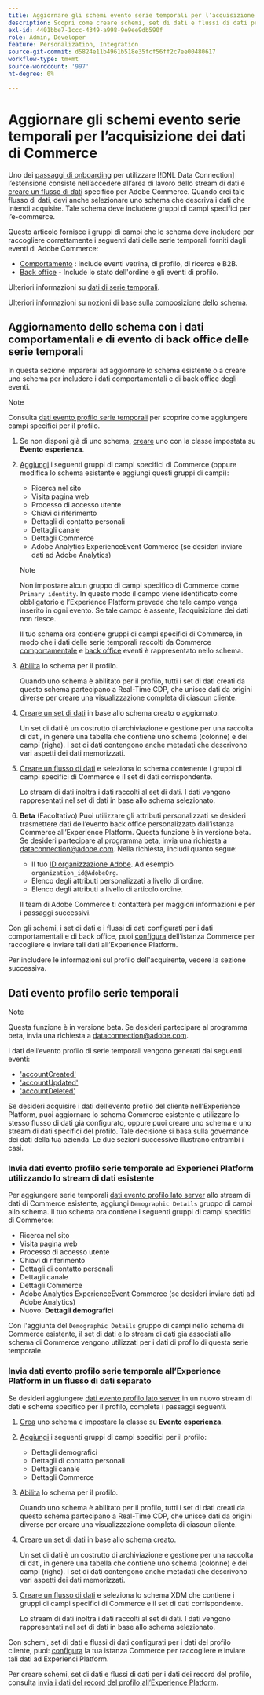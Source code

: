 ```yaml
---
title: Aggiornare gli schemi evento serie temporali per l’acquisizione dei dati di Commerce
description: Scopri come creare schemi, set di dati e flussi di dati per raccogliere e inviare dati di eventi di serie temporali per l’acquisizione di dati Commerce.
exl-id: 4401bbe7-1ccc-4349-a998-9e9ee9db590f
role: Admin, Developer
feature: Personalization, Integration
source-git-commit: d5824e11b4961b518e35fcf56ff2c7ee00480617
workflow-type: tm+mt
source-wordcount: '997'
ht-degree: 0%

---
```


# Aggiornare gli schemi evento serie temporali per l’acquisizione dei dati di Commerce

Uno dei [passaggi di onboarding](overview.md#onboarding-steps) per utilizzare [!DNL Data Connection] l’estensione consiste nell’accedere all’area di lavoro dello stream di dati e [creare un flusso di dati](https://experienceleague.adobe.com/docs/experience-platform/datastreams/overview.html) specifico per Adobe Commerce. Quando crei tale flusso di dati, devi anche selezionare uno schema che descriva i dati che intendi acquisire. Tale schema deve includere gruppi di campi specifici per l’e-commerce.

Questo articolo fornisce i gruppi di campi che lo schema deve includere per raccogliere correttamente i seguenti dati delle serie temporali forniti dagli eventi di Adobe Commerce:

- [Comportamento](events.md) : include eventi vetrina, di profilo, di ricerca e B2B.
- [Back office](events-backoffice.md) - Include lo stato dell&#39;ordine e gli eventi di profilo.

Ulteriori informazioni su [dati di serie temporali](data-ingestion.md).

Ulteriori informazioni su [nozioni di base sulla composizione dello schema](https://experienceleague.adobe.com/docs/experience-platform/xdm/schema/composition.html).

## Aggiornamento dello schema con i dati comportamentali e di evento di back office delle serie temporali

In questa sezione imparerai ad aggiornare lo schema esistente o a creare uno schema per includere i dati comportamentali e di back office degli eventi.

>[!NOTE]
>
>Consulta [dati evento profilo serie temporali](#time-series-profile-event-data) per scoprire come aggiungere campi specifici per il profilo.

1. Se non disponi già di uno schema, [creare](https://experienceleague.adobe.com/docs/experience-platform/xdm/ui/resources/schemas.html#create) uno con la classe impostata su **Evento esperienza**.

1. [Aggiungi](https://experienceleague.adobe.com/docs/experience-platform/xdm/ui/resources/schemas.html#add-field-groups) i seguenti gruppi di campi specifici di Commerce (oppure modifica lo schema esistente e aggiungi questi gruppi di campi):

   - Ricerca nel sito
   - Visita pagina web
   - Processo di accesso utente
   - Chiavi di riferimento
   - Dettagli di contatto personali
   - Dettagli canale
   - Dettagli Commerce
   - Adobe Analytics ExperienceEvent Commerce (se desideri inviare dati ad Adobe Analytics)

   >[!NOTE]
   >
   > Non impostare alcun gruppo di campi specifico di Commerce come `Primary identity`. In questo modo il campo viene identificato come obbligatorio e l’Experience Platform prevede che tale campo venga inserito in ogni evento. Se tale campo è assente, l’acquisizione dei dati non riesce.

   Il tuo schema ora contiene gruppi di campi specifici di Commerce, in modo che i dati delle serie temporali raccolti da Commerce [comportamentale](events.md) e [back office](events-backoffice.md) eventi è rappresentato nello schema.

1. [Abilita](https://experienceleague.adobe.com/docs/experience-platform/xdm/ui/resources/schemas.html#profile) lo schema per il profilo.

   Quando uno schema è abilitato per il profilo, tutti i set di dati creati da questo schema partecipano a Real-Time CDP, che unisce dati da origini diverse per creare una visualizzazione completa di ciascun cliente.

1. [Creare un set di dati](https://experienceleague.adobe.com/docs/platform-learn/implement-mobile-sdk/experience-cloud/platform.html#create-a-dataset) in base allo schema creato o aggiornato.

   Un set di dati è un costrutto di archiviazione e gestione per una raccolta di dati, in genere una tabella che contiene uno schema (colonne) e dei campi (righe). I set di dati contengono anche metadati che descrivono vari aspetti dei dati memorizzati.

1. [Creare un flusso di dati](https://experienceleague.adobe.com/docs/experience-platform/datastreams/overview.html) e seleziona lo schema contenente i gruppi di campi specifici di Commerce e il set di dati corrispondente.

   Lo stream di dati inoltra i dati raccolti al set di dati. I dati vengono rappresentati nel set di dati in base allo schema selezionato.

1. **Beta** (Facoltativo) Puoi utilizzare gli attributi personalizzati se desideri trasmettere dati dell’evento back office personalizzato dall’istanza Commerce all’Experience Platform. Questa funzione è in versione beta. Se desideri partecipare al programma beta, invia una richiesta a [dataconnection@adobe.com](mailto:dataconnection@adobe.com). Nella richiesta, includi quanto segue:

   - Il tuo [ID organizzazione Adobe](https://experienceleague.adobe.com/docs/core-services/interface/administration/organizations.html#concept_EA8AEE5B02CF46ACBDAD6A8508646255). Ad esempio `organization_id@AdobeOrg`.
   - Elenco degli attributi personalizzati a livello di ordine.
   - Elenco degli attributi a livello di articolo ordine.

   Il team di Adobe Commerce ti contatterà per maggiori informazioni e per i passaggi successivi.

Con gli schemi, i set di dati e i flussi di dati configurati per i dati comportamentali e di back office, puoi [configura](connect-data.md#data-collection) dell’istanza Commerce per raccogliere e inviare tali dati all’Experience Platform.

Per includere le informazioni sul profilo dell&#39;acquirente, vedere la sezione successiva.

## Dati evento profilo serie temporali

>[!NOTE]
>
>Questa funzione è in versione beta. Se desideri partecipare al programma beta, invia una richiesta a [dataconnection@adobe.com](mailto:dataconnection@adobe.com).

I dati dell’evento profilo di serie temporali vengono generati dai seguenti eventi:

- [&#39;accountCreated&#39;](events-backoffice.md#accountcreated)
- [&#39;accountUpdated&#39;](events-backoffice.md#accountupdated)
- [&#39;accountDeleted&#39;](events-backoffice.md#accountdeleted)

Se desideri acquisire i dati dell’evento profilo del cliente nell’Experience Platform, puoi aggiornare lo schema Commerce esistente e utilizzare lo stesso flusso di dati già configurato, oppure puoi creare uno schema e uno stream di dati specifici del profilo. Tale decisione si basa sulla governance dei dati della tua azienda. Le due sezioni successive illustrano entrambi i casi.

### Invia dati evento profilo serie temporale ad Experienci Platform utilizzando lo stream di dati esistente

Per aggiungere serie temporali [dati evento profilo lato server](events-backoffice.md#customer-profile-events-server-side) allo stream di dati di Commerce esistente, aggiungi `Demographic Details` gruppo di campi allo schema. Il tuo schema ora contiene i seguenti gruppi di campi specifici di Commerce:

- Ricerca nel sito
- Visita pagina web
- Processo di accesso utente
- Chiavi di riferimento
- Dettagli di contatto personali
- Dettagli canale
- Dettagli Commerce
- Adobe Analytics ExperienceEvent Commerce (se desideri inviare dati ad Adobe Analytics)
- Nuovo: **Dettagli demografici**

Con l&#39;aggiunta del `Demographic Details` gruppo di campi nello schema di Commerce esistente, il set di dati e lo stream di dati già associati allo schema di Commerce vengono utilizzati per i dati di profilo di questa serie temporale.

### Invia dati evento profilo serie temporale all’Experience Platform in un flusso di dati separato

Se desideri aggiungere [dati evento profilo lato server](events-backoffice.md#customer-profile-events-server-side) in un nuovo stream di dati e schema specifico per il profilo, completa i passaggi seguenti.

1. [Crea](https://experienceleague.adobe.com/docs/experience-platform/xdm/ui/resources/schemas.html#create) uno schema e impostare la classe su **Evento esperienza**.

1. [Aggiungi](https://experienceleague.adobe.com/docs/experience-platform/xdm/ui/resources/schemas.html#add-field-groups) i seguenti gruppi di campi specifici per il profilo:

   - Dettagli demografici
   - Dettagli di contatto personali
   - Dettagli canale
   - Dettagli Commerce

1. [Abilita](https://experienceleague.adobe.com/docs/experience-platform/xdm/ui/resources/schemas.html#profile) lo schema per il profilo.

   Quando uno schema è abilitato per il profilo, tutti i set di dati creati da questo schema partecipano a Real-Time CDP, che unisce dati da origini diverse per creare una visualizzazione completa di ciascun cliente.

1. [Creare un set di dati](https://experienceleague.adobe.com/docs/platform-learn/implement-mobile-sdk/experience-cloud/platform.html#create-a-dataset) in base allo schema creato.

   Un set di dati è un costrutto di archiviazione e gestione per una raccolta di dati, in genere una tabella che contiene uno schema (colonne) e dei campi (righe). I set di dati contengono anche metadati che descrivono vari aspetti dei dati memorizzati.

1. [Creare un flusso di dati](https://experienceleague.adobe.com/docs/experience-platform/datastreams/overview.html) e seleziona lo schema XDM che contiene i gruppi di campi specifici di Commerce e il set di dati corrispondente.

   Lo stream di dati inoltra i dati raccolti al set di dati. I dati vengono rappresentati nel set di dati in base allo schema selezionato.

Con schemi, set di dati e flussi di dati configurati per i dati del profilo cliente, puoi: [configura](connect-data.md#data-collection) la tua istanza Commerce per raccogliere e inviare tali dati ad Experienci Platform.

Per creare schemi, set di dati e flussi di dati per i dati dei record del profilo, consulta [invia i dati del record del profilo all’Experience Platform](profile-data.md).
